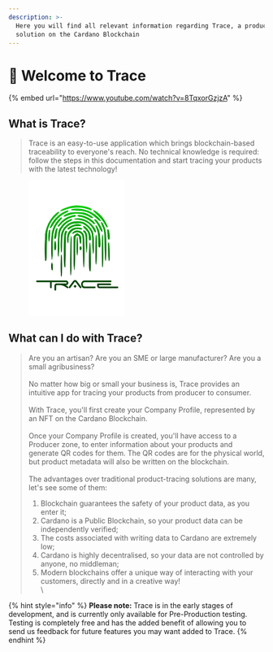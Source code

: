 ```yaml
---
description: >-
  Here you will find all relevant information regarding Trace, a product tracing
  solution on the Cardano Blockchain
---
```


# 👋 Welcome to Trace

{% embed url="https://www.youtube.com/watch?v=8TqxorGzjzA" %}

## What is Trace?

> Trace is an easy-to-use application which brings blockchain-based traceability to everyone's reach. No technical knowledge is required: follow the steps in this documentation and start tracing your products with the latest technology!&#x20;

<figure><img src=".gitbook/assets/trace_03_typeface_space.svg" alt="" width="188"><figcaption></figcaption></figure>

## What can I do with Trace?

> Are you an artisan? Are you an SME or large manufacturer? Are you a small agribusiness? \
> \
> No matter how big or small your business is, Trace provides an intuitive app for tracing your products from producer to consumer. \
> \
> With Trace, you'll first create your Company Profile, represented by an NFT on the Cardano Blockchain. \
> \
> Once your Company Profile is created, you'll have access to a Producer zone, to enter information about your products and generate QR codes for them. The QR codes are for the physical world, but product metadata will also be written on the blockchain.\
> \
> The advantages over traditional product-tracing solutions are many, let's see some of them:
>
> 1. Blockchain guarantees the safety of your product data, as you enter it;
> 2. Cardano is a Public Blockchain, so your product data can be independently verified;
> 3. The costs associated with writing data to Cardano are extremely low;
> 4. Cardano is highly decentralised, so your data are not controlled by anyone, no middleman;
> 5. Modern blockchains offer a unique way of interacting with your customers, directly and in a creative way! \
>    \
>

{% hint style="info" %}
**Please note:** Trace is in the early stages of development, and is currently only available for  Pre-Production testing. Testing is completely free and has the added benefit of allowing you to send us feedback for future features you may want added to Trace.  &#x20;
{% endhint %}

